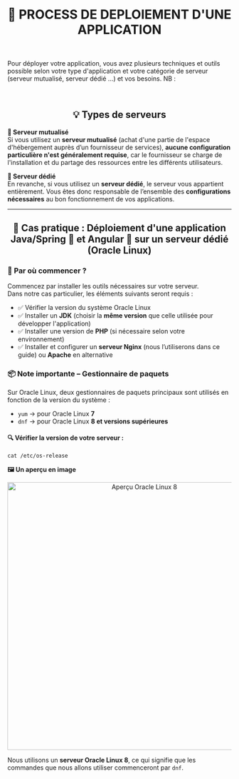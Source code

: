 <h1 align="center"><strong>🚀 PROCESS DE DEPLOIEMENT D'UNE APPLICATION</strong></h1><br>
<p>
Pour déployer votre application, vous avez plusieurs techniques et outils possible selon votre type d'application et votre catégorie de serveur (serveur mutualisé, serveur dédié ...) et vos besoins.
NB :
</p><br>
<h2 align="center"><strong>💡 Types de serveurs</strong></h2>

<p><strong>🔹 Serveur mutualisé</strong><br>
Si vous utilisez un <strong>serveur mutualisé</strong> (achat d'une partie de l'espace d'hébergement auprès d’un fournisseur de services), <strong>aucune configuration particulière n'est généralement requise</strong>, car le fournisseur se charge de l'installation et du partage des ressources entre les différents utilisateurs.</p>

<p><strong>🔹 Serveur dédié</strong><br>
En revanche, si vous utilisez un <strong>serveur dédié</strong>, le serveur vous appartient entièrement. Vous êtes donc responsable de l’ensemble des <strong>configurations nécessaires</strong> au bon fonctionnement de vos applications.</p>

<hr>

<h2 align="center"><strong>🚀 Cas pratique : Déploiement d'une application Java/Spring 🌱 et Angular 🚀 sur un serveur dédié (Oracle Linux)</strong></h2>

<h3><strong>🔰 Par où commencer ?</strong></h3>

<p>Commencez par installer les outils nécessaires sur votre serveur.<br>
Dans notre cas particulier, les éléments suivants seront requis :</p>

<ul>
  <li>✅ Vérifier la version du système Oracle Linux</li>
  <li>✅ Installer un <strong>JDK</strong> (choisir la <strong>même version</strong> que celle utilisée pour développer l'application)</li>
  <li>✅ Installer une version de <strong>PHP</strong> (si nécessaire selon votre environnement)</li>
  <li>✅ Installer et configurer un <strong>serveur Nginx</strong> (nous l’utiliserons dans ce guide) ou <strong>Apache</strong> en alternative</li>
</ul>

<h3><strong>📦 Note importante – Gestionnaire de paquets</strong></h3>

<p>Sur Oracle Linux, deux gestionnaires de paquets principaux sont utilisés en fonction de la version du système :</p>

<ul>
  <li><code>yum</code> → pour Oracle Linux <strong>7</strong></li>
  <li><code>dnf</code> → pour Oracle Linux <strong>8 et versions supérieures</strong></li>
</ul>

<h4><strong>🔍 Vérifier la version de votre serveur :</strong></h4>

<pre>
<code>cat /etc/os-release</code>
</pre
  
<h2 align="center"><strong>🖼️ Un aperçu en image</strong></h2>
<p align="center">
  <img src="/assets/images/cap1.png" alt="Aperçu Oracle Linux 8" width="600">
</p>
<p>Nous utilisons un <strong>serveur Oracle Linux 8</strong>, ce qui signifie que les commandes que nous allons utiliser commenceront par <code>dnf</code>.</p>


